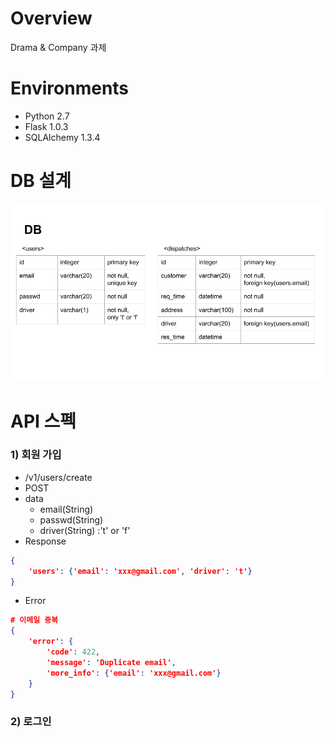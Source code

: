 # Overview
Drama & Company 과제

# Environments
* Python 2.7
* Flask 1.0.3
* SQLAlchemy 1.3.4

# DB 설계
![alt text](db.png)

# API 스펙
### 1) 회원 가입
* /v1/users/create
* POST
* data
  * email(String)
  * passwd(String)
  * driver(String) :'t' or 'f'
* Response
```json
{
	'users': {'email': 'xxx@gmail.com', 'driver': 't'}
}
```
* Error
```json
# 이메일 중복
{
	'error': {
		'code': 422,
		'message': 'Duplicate email',
		'more_info': {'email': 'xxx@gmail.com'}
	}
}

```

    
### 2) 로그인
